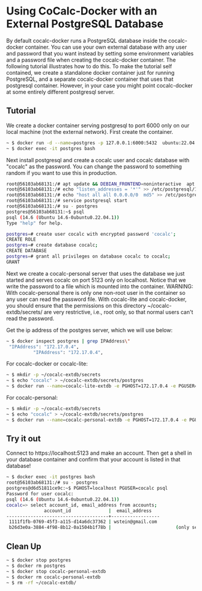 # Using CoCalc-Docker with an External PostgreSQL Database

By default cocalc-docker runs a PostgreSQL database inside the cocalc-docker container.
You can use your own external database with any user and password that you want instead
by setting some environment variables and a password file when creating the cocalc-docker
container.  The following tutorial illustrates how to do this.  To make the tutorial
self contained, we create a standalone docker container just for running PostgreSQL,
and a separate cocalc-docker container that uses that postgresql container.  However,
in your case you might point cocalc-docker at some entirely different postgresql server.

## Tutorial

We create a docker container serving postgresql to port 6000 only
on our local machine (not the external network).  First create
the container.

```sh
~ $ docker run -d --name=postgres -p 127.0.0.1:6000:5432  ubuntu:22.04 sleep infinity
~ $ docker exec -it postgres bash
```

Next install postgresql and create a cocalc user and cocalc database with "cocalc" as the password.  You can change the password to something random if you want to use this in production.

```sh
root@56103ab68131:/# apt update && DEBIAN_FRONTEND=noninteractive  apt install -y postgresql
root@56103ab68131:/# echo "listen_addresses = '*'" >> /etc/postgresql/14/main/postgresql.conf
root@56103ab68131:/# echo "host all all 0.0.0.0/0  md5" >> /etc/postgresql/14/main/pg_hba.conf
root@56103ab68131:/# service postgresql start
root@56103ab68131:/# su - postgres
postgres@56103ab68131:~$ psql
psql (14.6 (Ubuntu 14.6-0ubuntu0.22.04.1))
Type "help" for help.

postgres=# create user cocalc with encrypted password 'cocalc';
CREATE ROLE
postgres=# create database cocalc;
CREATE DATABASE
postgres=# grant all privileges on database cocalc to cocalc;
GRANT
```

Next we create a cocalc-personal server that uses the database
we just started and serves cocalc on port 5123 only on localhost.
Notice that we write the password to a file which is mounted into
the container.  WARNING: With cocalc-personal there is only one non-root user in the container so any user can read the password file.
With cocalc-lite and cocalc-docker, you should ensure that 
the permissions on this directory ~/cocalc-extdb/secrets/ are
very restrictive, i.e., root only, so that normal users can't
read the password.

Get the ip address of the postgres server, which we will use below:

```sh
~ $ docker inspect postgres | grep IPAddress\"
 "IPAddress": "172.17.0.4",
          "IPAddress": "172.17.0.4",
```

For cocalc-docker or cocalc-lite:

```sh
~ $ mkdir -p ~/cocalc-extdb/secrets
~ $ echo "cocalc" > ~/cocalc-extdb/secrets/postgres
~ $ docker run --name=cocalc-lite-extdb -e PGHOST=172.17.0.4 -e PGUSER=cocalc -e PGDATABASE=cocalc  -d -p 127.0.0.1:5123:5000 -v  ~/cocalc-extdb:/projects sagemathinc/cocalc-lite-aarch64
```

For cocalc-personal:
```sh
~ $ mkdir -p ~/cocalc-extdb/secrets
~ $ echo "cocalc" > ~/cocalc-extdb/secrets/postgres
~ $ docker run --name=cocalc-personal-extdb -e PGHOST=172.17.0.4 -e PGUSER=cocalc -e PGDATABASE=cocalc  -d -p 127.0.0.1:5123:5000 -v  ~/cocalc-extdb:/home/user/cocalc/src/data/ sagemathinc/cocalc-personal-aarch64
```

## Try it out

Connect to https://localhost:5123 and make an account.  Then get a shell in your database container and confirm that your account is listed in that database!

```sh
~ $ docker exec -it postgres bash
root@56103ab68131:/# su - postgres
postgres@d6d51811ce9c:~$ PGHOST=localhost PGUSER=cocalc psql
Password for user cocalc: 
psql (14.6 (Ubuntu 14.6-0ubuntu0.22.04.1))
cocalc=> select account_id, email_address from accounts;
              account_id              |  email_address   
--------------------------------------+------------------
 1111f1fb-0769-45f3-a115-d14a6dc37362 | wstein@gmail.com
 b26d3e0a-3884-4f98-8b12-0a1504b1f78b |                        (only see this for cocalc-personal)
```

## Clean Up

```sh
~ $ docker stop postgres
~ $ docker rm postgres
~ $ docker stop cocalc-personal-extdb
~ $ docker rm cocalc-personal-extdb
~ $ rm -rf ~/cocalc-extdb/
```


